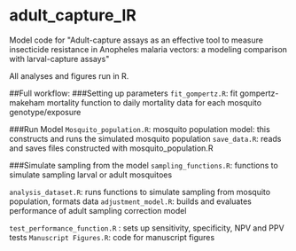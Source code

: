 # adult_capture_IR
Model code for "Adult-capture assays as an effective tool to measure insecticide resistance in Anopheles malaria vectors: a modeling comparison with larval-capture assays"

All analyses and figures run in R.  

##Full workflow: 
###Setting up parameters
`fit_gompertz.R`: fit gompertz-makeham mortality function to daily mortality data for each mosquito genotype/exposure

###Run Model
`Mosquito_population.R`: mosquito population model: this constructs and runs the simulated mosquito population
`save_data.R`: reads and saves files constructed with mosquito_population.R

###Simulate sampling from the model
`sampling_functions.R`: functions to simulate sampling larval or adult mosquitoes

`analysis_dataset.R`: runs functions to simulate sampling from mosquito population, formats data
`adjustment_model.R`: builds and evaluates performance of adult sampling correction model  

`test_performance_function.R` : sets up sensitivity, specificity, NPV and PPV tests
`Manuscript Figures.R`: code for manuscript figures  
